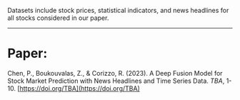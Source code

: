 Datasets include stock prices, statistical indicators, and news headlines for all stocks considered in our paper.

------  
# Paper:
Chen, P., Boukouvalas, Z., & Corizzo, R. (2023). A Deep Fusion Model for Stock Market Prediction with News Headlines and Time Series Data. <em>TBA</em>, 1-10. [https://doi.org/TBA](https://doi.org/TBA)

